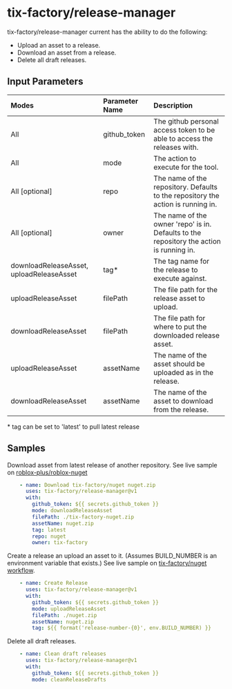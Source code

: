 # tix-factory/release-manager
tix-factory/release-manager current has the ability to do the following:
- Upload an asset to a release.
- Download an asset from a release.
- Delete all draft releases.

## Input Parameters
| Modes                                    | Parameter Name | Description |
| :--------------------------------------- | :------------- | :---------- |
| All                                      | github_token   | The github personal access token to be able to access the releases with. |
| All                                      | mode           | The action to execute for the tool. |
| All \[optional\]                         | repo           | The name of the repository. Defaults to the repository the action is running in. |
| All \[optional\]                         | owner          | The name of the owner 'repo' is in. Defaults to the repository the action is running in. |
| downloadReleaseAsset, uploadReleaseAsset | tag*           | The tag name for the release to execute against. |
| uploadReleaseAsset                       | filePath       | The file path for the release asset to upload. |
| downloadReleaseAsset                     | filePath       | The file path for where to put the downloaded release asset. |
| uploadReleaseAsset                       | assetName      | The name of the asset should be uploaded as in the release. |
| downloadReleaseAsset                     | assetName      | The name of the asset to download from the release. |

\* tag can be set to 'latest' to pull latest release

## Samples
Download asset from latest release of another repository.
See live sample on [roblox-plus/roblox-nuget](https://github.com/Roblox-Plus/roblox-nuget/blob/0655136ad4996912d2b386d79aba8971d5919875/.github/workflows/dotnetcore.yml#L15-L24)
```yml
    - name: Download tix-factory/nuget nuget.zip
      uses: tix-factory/release-manager@v1
      with:
        github_token: ${{ secrets.github_token }}
        mode: downloadReleaseAsset
        filePath: ./tix-factory-nuget.zip
        assetName: nuget.zip
        tag: latest
        repo: nuget
        owner: tix-factory
```

Create a release an upload an asset to it. (Assumes BUILD_NUMBER is an environment variable that exists.)
See live sample on [tix-factory/nuget workflow](https://github.com/tix-factory/nuget/blob/baaee975c0ddb1fb048feaf95c82fab8e1655c90/.github/workflows/dotnetcore.yml#L36-L43).
```yml
    - name: Create Release
      uses: tix-factory/release-manager@v1
      with:
        github_token: ${{ secrets.github_token }}
        mode: uploadReleaseAsset
        filePath: ./nuget.zip
        assetName: nuget.zip
        tag: ${{ format('release-number-{0}', env.BUILD_NUMBER) }}
```

Delete all draft releases.
```yml
    - name: Clean draft releases
      uses: tix-factory/release-manager@v1
      with:
        github_token: ${{ secrets.github_token }}
        mode: cleanReleaseDrafts
```